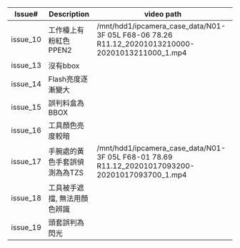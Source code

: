 Issue#    |  Description       |  video path
----------|--------------------|-------------------------------------------------------------------------------------------------
issue_10  |  工作檯上有粉紅色PPEN2     |  /mnt/hdd1/ipcamera_case_data/N01-3F 05L F68-06 78.26 R11.12_20201013210000-20201013211000_1.mp4
issue_13  |  沒有bbox            |
issue_14  |  Flash亮度逐漸變大       |
issue_15  |  誤判料盒為BBOX         |
issue_16  |  工具顏色亮度較暗          |
issue_17  |  手腕處的黃色手套誤偵測為為TZS  |  /mnt/hdd1/ipcamera_case_data/N01-3F 05L F68-01 78.69 R11.12_20201017093200-20201017093700_1.mp4
issue_18  |  工具被手遮擋, 無法用顏色辨識   |
issue_19  |  頭套誤判為閃光           |